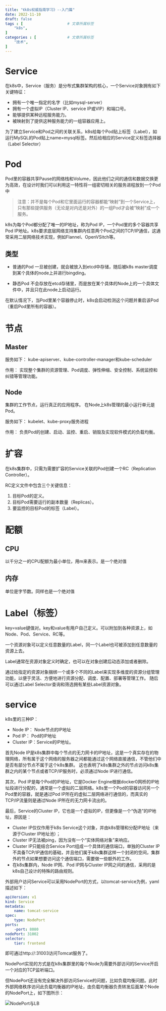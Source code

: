 ```yaml
---
title: "《k8s权威指南学习》--入门篇"
date: 2022-11-10
draft: false
tags : [                    # 文章所属标签
    "k8s",
]
categories : [              # 文章所属标签
    "技术",
]
---
```



# Service

在k8s中，Service（服务）是分布式集群架构的核心，一个Service对象拥有如下关键特征：

- 拥有一个唯一指定的名字（比如mysql-server）
- 拥有一个虚拟IP（Cluster IP、service IP或VIP）和端口号。
- 能够提供某种远程服务能力。
- 被映射到了提供这种服务能力的一组容器应用上。

为了建立Service和Pod之间的关联关系，k8s给每个Pod贴上标签（Label），如运行MySQL的Pod贴上name=mysql标签。然后给相应的Service定义标签选择器（Label Selector）

# Pod

Pod里的容器共享Pause的网络栈和Volume，因此他们之间的通信和数据交换更为高效，在设计时我们可以利用这一特性将一组密切相关的服务进程放到一个Pod中

> 注意：并不是每个Pod和它里面运行的容器都能“映射”到一个Service上，只有那些提供服务（无论是对内还是对外）的一组Pod才会被“映射”成一个服务。

k8s为每个Pod都分配了唯一的IP地址，称为Pod IP，一个Pod里的多个容器共享Pod IP地址。k8s要求底层网络支持集群内任意两个Pod之间的TCP/IP通信，这通常采用二层网络技术实现，例如Flannel、OpenVSitch等。

## 类型

- 普通的Pod
    一旦被创建，就会被放入到etcd中存储，随后被k8s master调度到某个具体的node上并进行bingding。

- 静态Pod
    不会存放在etcd存储里，而是放在某个具体的Node上的一个具体文件中，并且只在此node上启动运行。

在默认情况下，当Pod里某个容器停止时，k8s会启动检测这个问题并重启该Pod（重启Pod里所有的容器）。

# 节点

## Master

服务如下：
kube-apiserver、kube-controller-manager和kube-scheduler

作用：
实现整个集群的资源管理、Pod调度、弹性伸缩、安全控制、系统监控和纠错等管理功能。

## Node

集群的工作节点，运行真正的应用程序。
在Node上k8s管理的最小运行单元是Pod。

服务如下：
kubelet、kube-proxy服务进程

作用：
负责Pod的创建、启动、监控、重启、销毁及实现软件模式的负载均衡。

# 扩容

在k8s集群中，只需为需要扩容的Service关联的Pod创建一个RC（Replication Controller）。

RC定义文件中包含三个关键信息：
1. 目标Pod的定义。
2. 目标Pod需要运行的副本数量（Replicas）。
3. 要监控的目标Pod的标签（Label）。

# 配额

## CPU

以千分之一的CPU配额为最小单位，用m来表示。是一个绝对值

## 内存

单位是字节数。同样也是一个绝对值

# Label（标签）

key=value键值对。key和value有用户自己定义。可以附加到各种资源上，如Node、Pod、Service、RC等。

一个资源对象可以定义任意数量的Label，同一个Label也可被添加到任意数量的资源上去。

Label通常在资源对象定义时确定，也可以在对象创建后动态添加或者删除。

通过给指定的资源对象捆绑一个或多个不同的Label来实现多维度的资源分组管理功能，以便于灵活、方便地进行资源分配、调度、配置、部署等管理工作。
随后可以通过Label Selector查询和筛选拥有某些Label资源对象。

# service

k8s里的三种IP：

- Node IP： Node节点的IP地址
- Pod IP： Pod的IP地址
- Cluster IP：Service的IP地址。

首先Node IP是k8s集群中每个节点的无力网卡的IP地址，这是一个真实存在的物理网络，所有属于这个网络的服务器之间都能通过这个网络直接通信，不管他们中是否有部分节点不属于这个k8s集群。 这也表明了k8s集群之外的节点访问k8s集群之内的某个节点或者TCP/IP服务时，必须通过Node IP进行通信。

其次，Pod IP是每个Pod的IP地址，它是Docker Engine根据docker0网桥的IP地址段进行分配的，通常是一个虚拟的二层网络。k8s里一个Pod的容器访问另一个Pod里的容器，就是通过Pod IP所在的虚拟二层网络进行通信的，而真实的TCP/IP流量则是通过Node IP所在的无力网卡流出的。

最后，Service的Cluster IP，它也是一个虚拟的IP，但更像是一个“伪造”的IP地址，原因是：
- Cluster IP仅仅作用于k8s Service这个对象，并由k8s管理和分配IP地址（来源于Cluster IP地址池）；
- Cluster IP无法被ping，因为没有一个“实体网络对象”来响应。
- Cluster IP只能结合Service Port组成一个具体的通信端口，单独的Cluster IP不具备TCP/IP通信的基础，并且他们属于k8s集群这样一个封闭的空间，集群外的节点如果想要访问这个通信端口，需要做一些额外的工作。
- 在k8s集群内，Node IP网、Pod IP网与Cluster IP网之间的通信，采用的是k8s自己设计的特殊的路由规则。

外部用户访问Service可以采用NodePort的方式，以tomcat-service为例，yaml描述如下：

```yaml
apiVersion: v1
kind: Service
metadata:
	name: tomcat-service
spec:
	type: NodePort
ports:
	-port: 8080
nodePort: 31002
selector:
	tier: frontend
```

即可通过http://<NodeIP>:31003访问Tomcat服务了。

NodePort实现的方式是在k8s集群里的每个Node为需要外部访问的Service开启一个对应的TCP监听端口。

但NodePort还没有完全解决外部访问Service的问题，比如负载均衡问题。此时外部网络秩序访问此负载均衡器的IP地址，由负载均衡器负责转发后面某个Node的NodePort上，如下图所示：

![NodePort与LB](https://www.mineor.xyz/images/20221120/node_port_lb.png)

